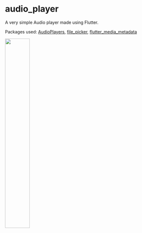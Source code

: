 # audio_player

A very simple Audio player made using Flutter.

Packages used:
[AudioPlayers](https://pub.dev/packages/audioplayers), 
[file_picker](https://pub.dev/packages/file_picker), 
[flutter_media_metadata](https://pub.dev/packages/flutter_media_metadata)


<img src="https://user-images.githubusercontent.com/20268535/145648426-8bc3f28c-7bd6-43ed-8f92-f5407657204f.png" width=40% height=40%>
